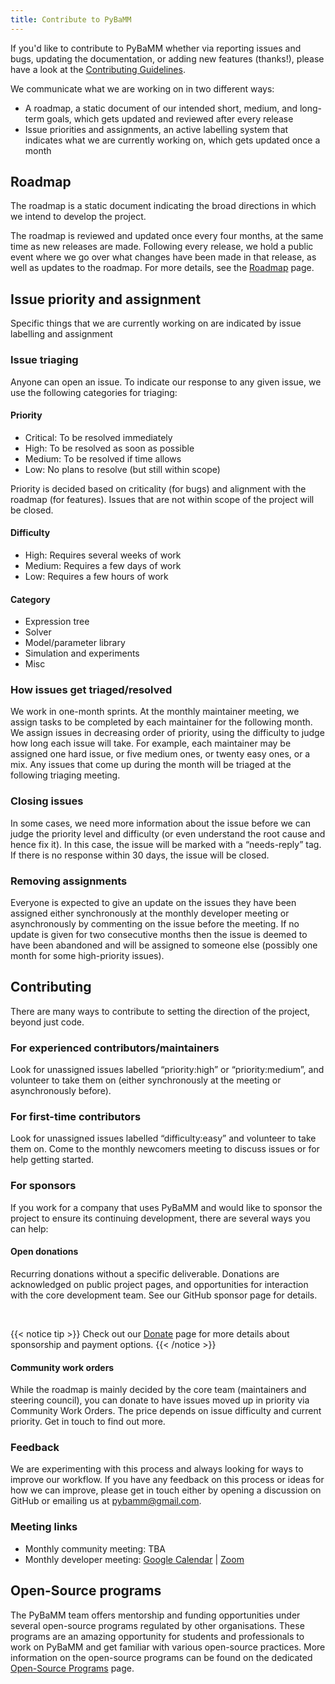 ```yaml
---
title: Contribute to PyBaMM
---
```


If you'd like to contribute to PyBaMM whether via reporting issues and bugs, updating the documentation, or adding new features (thanks!), please have a look at the [Contributing Guidelines](https://docs.pybamm.org/en/latest/source/user_guide/contributing.html).

We communicate what we are working on in two different ways:

- A roadmap, a static document of our intended short, medium, and long-term goals, which gets updated and reviewed after every release
- Issue priorities and assignments, an active labelling system that indicates what we are currently working on, which gets updated once a month

## Roadmap

The roadmap is a static document indicating the broad directions in which we intend to develop the project.

The roadmap is reviewed and updated once every four months, at the same time as new releases are made. Following every release, we hold a public event where we go
over what changes have been made in that release, as well as updates to the roadmap. For more details, see the [Roadmap](/roadmap/) page.

## Issue priority and assignment

Specific things that we are currently working on are indicated by issue labelling and assignment

### Issue triaging

Anyone can open an issue. To indicate our response to any given issue, we use the following categories for triaging:

#### Priority
- Critical: To be resolved immediately
- High: To be resolved as soon as possible
- Medium: To be resolved if time allows
- Low: No plans to resolve (but still within scope)

Priority is decided based on criticality (for bugs) and alignment with the roadmap (for features). Issues that are not within scope of the project will be closed.

#### Difficulty
- High: Requires several weeks of work
- Medium: Requires a few days of work
- Low: Requires a few hours of work

#### Category
- Expression tree
- Solver
- Model/parameter library
- Simulation and experiments
- Misc

### How issues get triaged/resolved

We work in one-month sprints. At the monthly maintainer meeting, we assign tasks to be completed by each maintainer for the following month. We assign issues in decreasing order of priority, using the difficulty to judge how long each issue will take. For example, each maintainer may be assigned one hard issue, or five medium ones, or twenty easy ones, or a mix. Any issues that come up during the month will be triaged at the following triaging meeting.

### Closing issues

In some cases, we need more information about the issue before we can judge the priority level and difficulty (or even understand the root cause and hence fix it). In this case, the issue will be marked with a “needs-reply” tag. If there is no response within 30 days, the issue will be closed.

### Removing assignments

Everyone is expected to give an update on the issues they have been assigned either synchronously at the monthly developer meeting or asynchronously by commenting on the issue before the meeting. If no update is given for two consecutive months then the issue is deemed to have been abandoned and will be assigned to someone else (possibly one month for some high-priority issues).

## Contributing

There are many ways to contribute to setting the direction of the project, beyond just code.

### For experienced contributors/maintainers

Look for unassigned issues labelled “priority:high” or “priority:medium”, and volunteer to take them on (either synchronously at the meeting or asynchronously before).

### For first-time contributors

Look for unassigned issues labelled “difficulty:easy” and volunteer to take them on. Come to the monthly newcomers meeting to discuss issues or for help getting started.

### For sponsors

If you work for a company that uses PyBaMM and would like to sponsor the project to ensure its continuing development, there are several ways you can help:

#### Open donations

Recurring donations without a specific deliverable. Donations are acknowledged on public project pages, and opportunities for interaction with the core development team. See our GitHub sponsor page for details.

&nbsp;

{{< notice tip >}}
Check out our [Donate](/donate/) page for more details about sponsorship and payment options.
{{< /notice >}}

#### Community work orders

While the roadmap is mainly decided by the core team (maintainers and steering council), you can donate to have issues moved up in priority via Community Work Orders. The price depends on issue difficulty and current priority. Get in touch to find out more.

### Feedback

We are experimenting with this process and always looking for ways to improve our workflow. If you have any feedback on this process or ideas for how we can improve, please get in touch either by opening a discussion on GitHub or emailing us at [pybamm@gmail.com](mailto:pybamm@gmail.com).

### Meeting links

- Monthly community meeting: TBA
- Monthly developer meeting: [Google Calendar](https://calendar.google.com/calendar/event?action=TEMPLATE&tmeid=MGtxNnExZWc4ZzFiOGVuOXB0c2ZtdnZ2aTlfMjAyMzA2MTJUMTUwMDAwWiBjXzE1Nzc5MGZhNTQ0Y2JmN2UzZjViNjQ5YzcwMGJhNDA0MDRhZDA0NjM0ZjkzNDBlMjU1ZTZkZWY5OWE4OWVkZGFAZw&tmsrc=c_157790fa544cbf7e3f5b649c700ba40404ad04634f9340e255e6def99a89edda%40group.calendar.google.com&scp=ALL) | [Zoom](https://numfocus-org.zoom.us/j/89866852955?pwd=dWVzQnpHbXpaTEZCQS9hMU54ZUxodz09)

## Open-Source programs

The PyBaMM team offers mentorship and funding opportunities under several open-source programs regulated by other organisations. These programs are an amazing opportunity for students and professionals to work on PyBaMM and get familiar with various open-source practices. More information on the open-source programs can be found on the dedicated [Open-Source Programs](/open_source_programs) page.
